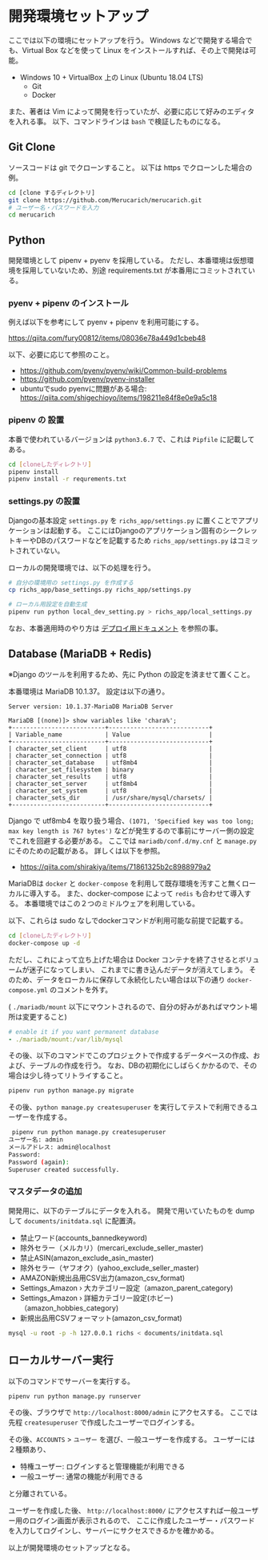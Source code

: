 # 開発環境セットアップ

ここでは以下の環境にセットアップを行う。
Windows などで開発する場合でも、Virtual Box などを使って Linux をインストールすれば、その上で開発は可能。

- Windows 10 + VirtualBox 上の Linux (Ubuntu 18.04 LTS)
  - Git
  - Docker

また、著者は Vim によって開発を行っていたが、必要に応じて好みのエディタを入れる事。
以下、コマンドラインは `bash` で検証したものになる。


## Git Clone

ソースコードは git でクローンすること。
以下は https でクローンした場合の例。

```bash
cd [clone するディレクトリ]
git clone https://github.com/Merucarich/merucarich.git
# ユーザー名・パスワードを入力
cd merucarich
```

## Python

開発環境として pipenv + pyenv を採用している。
ただし、本番環境は仮想環境を採用していないため、別途 requirements.txt が本番用にコミットされている。


### pyenv + pipenv のインストール

例えば以下を参考にして pyenv + pipenv を利用可能にする。

https://qiita.com/fury00812/items/08036e78a449d1cbeb48

以下、必要に応じて参照のこと。

- https://github.com/pyenv/pyenv/wiki/Common-build-problems
- https://github.com/pyenv/pyenv-installer
- ubuntuでsudo pyenvに問題がある場合: https://qiita.com/shigechioyo/items/198211e84f8e0e9a5c18


### pipenv の 設置

本番で使われているバージョンは `python3.6.7` で、これは `Pipfile` に記載してある。

```bash
cd [cloneしたディレクトリ]
pipenv install
pipenv install -r requrements.txt
```

### settings.py の設置

Djangoの基本設定 `settings.py` を `richs_app/settings.py` に置くことでアプリケーションは起動する。
ここにはDjangoのアプリケーション固有のシークレットキーやDBのパスワードなどを記載するため
`richs_app/settings.py` はコミットされていない。

ローカルの開発環境では、以下の処理を行う。

```bash
# 自分の環境用の settings.py を作成する
cp richs_app/base_settings.py richs_app/settings.py

# ローカル用設定を自動生成
pipenv run python local_dev_setting.py > richs_app/local_settings.py
```

なお、本番適用時のやり方は [デプロイ用ドキュメント](./deploy.md) を参照の事。


## Database (MariaDB + Redis)

※Django のツールを利用するため、先に Python の設定を済ませて置くこと。

本番環境は MariaDB 10.1.37。 設定は以下の通り。

```
Server version: 10.1.37-MariaDB MariaDB Server

MariaDB [(none)]> show variables like 'chara%';
+--------------------------+----------------------------+
| Variable_name            | Value                      |
+--------------------------+----------------------------+
| character_set_client     | utf8                       |
| character_set_connection | utf8                       |
| character_set_database   | utf8mb4                    |
| character_set_filesystem | binary                     |
| character_set_results    | utf8                       |
| character_set_server     | utf8mb4                    |
| character_set_system     | utf8                       |
| character_sets_dir       | /usr/share/mysql/charsets/ |
+--------------------------+----------------------------+
```

Django で utf8mb4 を取り扱う場合、`(1071, 'Specified key was too long; max key length is 767 bytes')` などが発生するので事前にサーバー側の設定でこれを回避する必要がある。
ここでは `mariadb/conf.d/my.cnf` と `manage.py` にそのための記載がある。 詳しくは以下を参照。

- https://qiita.com/shirakiya/items/71861325b2c8988979a2

MariaDBは `docker` と `docker-compose` を利用して既存環境を汚すこと無くローカルに導入する。 
また、docker-compose によって `redis` も合わせて導入する。
本番環境ではこの２つのミドルウェアを利用している。

以下、これらは sudo なしでdockerコマンドが利用可能な前提で記載する。

```bash
cd [cloneしたディレクトリ]
docker-compose up -d
```

ただし、これによって立ち上げた場合は Docker コンテナを終了させるとボリュームが迷子になってしまい、
これまでに書き込んだデータが消えてしまう。
そのため、データをローカルに保存して永続化したい場合は以下の通り `docker-compose.yml` のコメントを外す。

( `./mariadb/mount` 以下にマウントされるので、自分の好みがあればマウント場所は変更すること)

```yaml
# enable it if you want permanent database
- ./mariadb/mount:/var/lib/mysql
```

その後、以下のコマンドでこのプロジェクトで作成するデータベースの作成、および、テーブルの作成を行う。
なお、DBの初期化にしばらくかかるので、その場合は少し待ってリトライすること。

```bash
pipenv run python manage.py migrate
```

その後、`python manage.py createsuperuser` を実行してテストで利用できるユーザーを作成する。

```bash
 pipenv run python manage.py createsuperuser
ユーザー名: admin
メールアドレス: admin@localhost
Password: 
Password (again): 
Superuser created successfully.
```

### マスタデータの追加

開発用に、以下のテーブルにデータを入れる。
開発で用いていたものを dump して `documents/initdata.sql` に配置済。

- 禁止ワード(accounts_bannedkeyword)
- 除外セラー（メルカリ）(mercari_exclude_seller_master)
- 禁止ASIN(amazon_exclude_asin_master)
- 除外セラー（ヤフオク）(yahoo_exclude_seller_master)
- AMAZON新規出品用CSV出力(amazon_csv_format)
- Settings_Amazon › 大カテゴリー設定（amazon_parent_category)
- Settings_Amazon › 詳細カテゴリー設定(ホビー)（amazon_hobbies_category)
- 新規出品用CSVフォーマット(amazon_csv_format)

```bash
mysql -u root -p -h 127.0.0.1 richs < documents/initdata.sql
```

## ローカルサーバー実行

以下のコマンドでサーバーを実行する。

```bash
pipenv run python manage.py runserver
```

その後、ブラウザで `http://localhost:8000/admin` にアクセスする。
ここでは先程 `createsuperuser` で作成したユーザーでログインする。

その後、`ACCOUNTS` > `ユーザー` を選び、一般ユーザーを作成する。
ユーザーには２種類あり、

- 特権ユーザー: ログインすると管理機能が利用できる
- 一般ユーザー: 通常の機能が利用できる

と分離されている。


ユーザーを作成した後、 `http://localhost:8000/` にアクセスすれば一般ユーザー用のログイン画面が表示されるので、
ここに作成したユーザー・パスワードを入力してログインし、サーバーにサクセスできるかを確かめる。


以上が開発環境のセットアップとなる。


